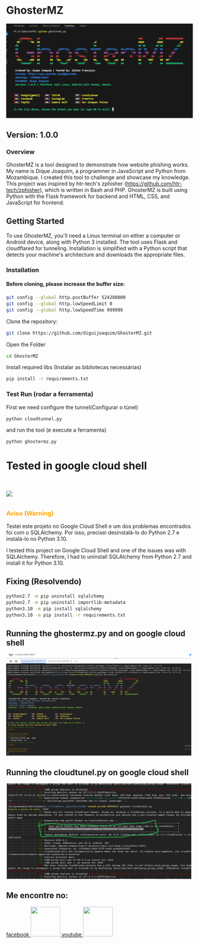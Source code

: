 # GhosterMZ
<img src='/demo/screenshot.png'>

## Version: 1.0.0

### Overview
GhosterMZ is a tool designed to demonstrate how website phishing works. My name is Dique Joaquim, a programmer in JavaScript and Python from Mozambique. I created this tool to challenge and showcase my knowledge. This project was inspired by htr-tech's zphisher (https://github.com/htr-tech/zphisher), which is written in Bash and PHP. GhosterMZ is built using Python with the Flask framework for backend and HTML, CSS, and JavaScript for frontend.

## Getting Started
To use GhosterMZ, you'll need a Linux terminal on either a computer or Android device, along with Python 3 installed. The tool uses Flask and cloudflared for tunneling. Installation is simplified with a Python script that detects your machine's architecture and downloads the appropriate files.

### Installation
<h4>Before cloning, please increase the buffer size:</h4>

```bash
git config --global http.postBuffer 524288000
git config --global http.lowSpeedLimit 0
git config --global http.lowSpeedTime 999999

```

Clone the repository:
```bash
git clone https://github.com/diguijoaquim/GhosterMZ.git
```
Open the Folder
```bash
cd GhosterMZ
```
Install required libs (Instalar as bibliotecas necessárias)
```bash
pip install -r requirements.txt
```
### Test Run (rodar a ferramenta)
First we need configure the tunnel(Configurar o túnel)
```bash
python cloudtunnel.py
```
and run the tool (e execute a ferramenta)
```bash
python ghostermz.py
```
<h1>Tested in google cloud shell<h1>
<p align="left">
  <a href="https://ssh.cloud.google.com/cloudshell/editor?cloudshell_git_repo=https://github.com/diguijoaquim/GhosterMZ.git&cloudshell_open_in_editor=README.md" target="_blank">
    <img src="https://gstatic.com/cloudssh/images/open-btn.svg">
  </a>
</p>
<h3 style="color:orange">Aviso (Warning)</h3>
<p>Testei este projeto no Google Cloud Shell e um dos problemas encontrados foi com o SQLAlchemy. Por isso, precisei desinstalá-lo do Python 2.7 e instalá-lo no Python 3.10.</p>

<p>I tested this project on Google Cloud Shell and one of the issues was with SQLAlchemy. Therefore, I had to uninstall SQLAlchemy from Python 2.7 and install it for Python 3.10.</p>
<h2>Fixing (Resolvendo)</h2>

```bash
python2.7 -m pip uninstall sqlalchemy
python2.7 -m pip uninstall importlib-metadata
python3.10 -m pip install sqlalchemy
python3.10 -m pip install -r requirements.txt
```

<h2>Running the ghostermz.py and on google cloud shell</h2>
<img src="/demo/running1.png" alt="Imagem 1" width='500'>
    
<h2>Running the cloudtunel.py on google cloud shell</h2>
<img src="/demo/running.png" alt="Imagem 2" width='500'>


<h2>Me encontre no:</h2>
<a href='https://www.facebook.com/profile.php?id=100091313717660'>
facebook
  <img src='https://scontent-jnb2-1.xx.fbcdn.net/v/t39.30808-6/448274077_389307437456377_8308827626474677469_n.jpg?_nc_cat=108&ccb=1-7&_nc_sid=6ee11a&_nc_eui2=AeFdVMDKAaxZDX_-u-btuQWv1jS3z4zVTi_WNLfPjNVOL4xj8j6UJUxLiPM0SZdaLI6mMCIewY0LQVCaM-V0ziS1&_nc_ohc=8ZnOV7ubqo4Q7kNvgEBpovy&_nc_ht=scontent-jnb2-1.xx&oh=00_AYBN9aLEyUz9GByvuHhMkvo2J6-PMNYPkZLMBvt9wDc9AQ&oe=669F0988' width='80' height='80' label='facebook Dique Joaquim'>
</a>
<a href='https://www.youtube.com/@ghost404-'>
youtube
  <img src='https://yt3.googleusercontent.com/pGY-ybUOED5IcNrKBr0OG9K2CHzHBaA34Fzj8JmJZHJuRzEfkUfzokPQvLG-3CBRx4pBXtjfrQ=s160-c-k-c0x00ffffff-no-rj' width='80' height='80' label='facebook Dique Joaquim'>
</a>
